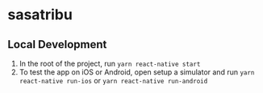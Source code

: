 # sasatribu

## Local Development

1. In the root of the project, run `yarn react-native start`
2. To test the app on iOS or Android, open setup a simulator and run `yarn react-native run-ios` or `yarn react-native run-android`